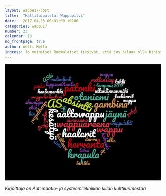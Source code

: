 ```yaml
---
layout: wappu17-post
title:  "Hallituspalsta: Wappupilvi"
date:   2017-04-23 00:01:00 +0200
categories: wappu17
number: 23
calendar: 13
no_frontpage: true
author: Antti Mella
ingress: Jo muinaiset Roomalaiset tiesivät, että jos haluaa olla binissä koko päivän on aloitettava aamulla. Wappuna onkin oman henkisen ja fyysisen hyvinvoinnin kannalta edukasta aloittaa jo aamusta, ettei paha olo pääse yllättämään ja pilaamaan wapputunnelmaa. Tähän onkin kerätty pöhisevään word cloudiin sanasta "wappu" mieleen tulevia konnotaatioita. Siivittäköön se wapputunnelmanne läpi katon ja toimikoon ohjenuorananne epätoivon aikoina.
---
```


![Pöhinäpöhinäpöhinä](/static/2017-wappu/antti.png)

*Kirjoittaja on Automaatio- ja systeemitekniikan killan kulttuurimestari*